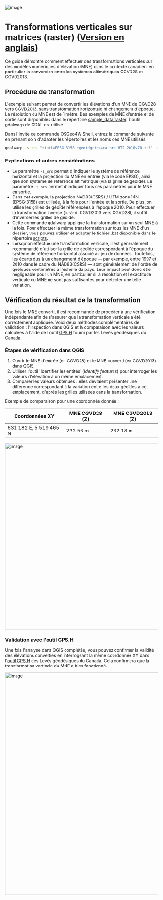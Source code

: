 ![image](https://github.com/user-attachments/assets/7fb631a8-8405-4592-9897-991f8123cd02)
# Transformations verticales sur matrices (raster) ([Version en anglais](./raster_transformations.md))

Ce guide démontre comment effectuer des transformations verticales sur des modèles numériques d'élévation (MNE) dans le contexte canadien, en particulier la conversion entre les systèmes altimétriques CGVD28 et CGVD2013.

## Procédure de transformation

L'exemple suivant permet de convertir les élévations d'un MNE de CGVD28 vers CGVD2013, sans transformation horizontale ni changement d'époque. La résolution du MNE est de 1 mètre. Des exemples de MNE d'entrée et de sortie sont disponibles dans le répertoire [sample_data/raster](./sample_data/raster). L'outil gdalwarp de GDAL est utilisé.

Dans l'invite de commande OSGeo4W Shell, entrez la commande suivante en prenant soin d'adapter les répertoires et les noms des MNE utilisés :

```bash
gdalwarp -s_srs "+init=EPSG:3158 +geoidgrids=ca_nrc_HT2_2010v70.tif" -t_srs "+init=EPSG:3158 +geoidgrids=ca_nrc_CGG2013an83.tif" D:\Tutoriel\DTM_CGVD28.tif D:\Tutoriel\DTM_CGVD2013.tif -co COMPRESS=LZW
```

### Explications et autres considérations

- Le paramètre `-s_srs` permet d'indiquer le système de référence horizontal et la projection du MNE en entrée (via le code EPSG), ainsi que son système de référence altimétrique (via la grille de géoïde). Le paramètre `-t_srs` permet d'indiquer tous ces paramètres pour le MNE en sortie.
- Dans cet exemple, la projection NAD83(CSRS) / UTM zone 14N (EPSG:3158) est utilisée, à la fois pour l'entrée et la sortie. De plus, on utilise les grilles de géoïde référencées à l'époque 2010. Pour effectuer la transformation inverse (c.-à-d. CGVD2013 vers CGVD28), il suffit d'inverser les grilles de géoïde.
- Cette commande gdalwarp applique la transformation sur un seul MNE à la fois. Pour effectuer la même transformation sur tous les MNE d'un dossier, vous pouvez utiliser et adapter le [fichier .bat](./scripts/cgvd2013_to_cgvd28_entirefolder.bat) disponible dans le répertoire [scripts](./scripts/).
- Lorsqu'on effectue une transformation verticale, il est généralement recommandé d'utiliser la grille de géoïde correspondant à l'époque du système de référence horizontal associé au jeu de données. Toutefois, les écarts dus à un changement d'époque — par exemple, entre 1997 et 2010 dans le cadre du NAD83(CSRS) — sont généralement de l'ordre de quelques centimètres à l'échelle du pays. Leur impact peut donc être négligeable pour un MNE, en particulier si la résolution et l'exactitude verticale du MNE ne sont pas suffisantes pour détecter une telle variation.

## Vérification du résultat de la transformation

Une fois le MNE converti, il est recommandé de procéder à une vérification indépendante afin de s'assurer que la transformation verticale a été correctement appliquée. Voici deux méthodes complémentaires de validation : l'inspection dans QGIS et la comparaison avec les valeurs calculées à l'aide de l'outil [GPS.H](https://webapp.csrs-scrs.nrcan-rncan.gc.ca/geod/tools-outils/gpsh.php?locale=fr) fourni par les Levés géodésiques du Canada.

### Étapes de vérification dans QGIS

1. Ouvrir le MNE d'entrée (en CGVD28) et le MNE converti (en CGVD2013) dans QGIS.
2. Utiliser l'outil 'Identifier les entités' (*Identify features*) pour interroger les valeurs d'élévation à un même emplacement.
3. Comparer les valeurs obtenues : elles devraient présenter une différence correspondant à la variation entre les deux géoïdes à cet emplacement, d'après les grilles utilisées dans la transformation.

Exemple de comparaison pour une coordonnée donnée :

| **Coordonnées XY** | **MNE CGVD28 (Z)** | **MNE CGVD2013 (Z)** |
|--------------------|--------------------|----------------------|
| 631 182 E, 5 519 465 N | 232.56 m | 232.18 m |

<img width="1035" height="614" alt="image" src="https://github.com/user-attachments/assets/8203eb85-f05b-4ec8-af91-7f393c40aa54" />

### Validation avec l'outil GPS.H

Une fois l'analyse dans QGIS complétée, vous pouvez confirmer la validité des élévations converties en interrogeant la même coordonnée XY dans l'[outil GPS.H](https://webapp.csrs-scrs.nrcan-rncan.gc.ca/geod/tools-outils/gpsh.php?locale=fr) des Levés géodésiques du Canada. Cela confirmera que la transformation verticale du MNE a bien fonctionné.

<img width="1187" height="731" alt="image" src="https://github.com/user-attachments/assets/8165ec3c-d070-4553-9a2b-5d6b5f724734" />

